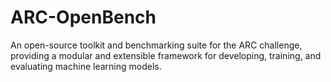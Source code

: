 # ARC-OpenBench
An open-source toolkit and benchmarking suite for the ARC challenge, providing a modular and extensible framework for developing, training, and evaluating machine learning models.
